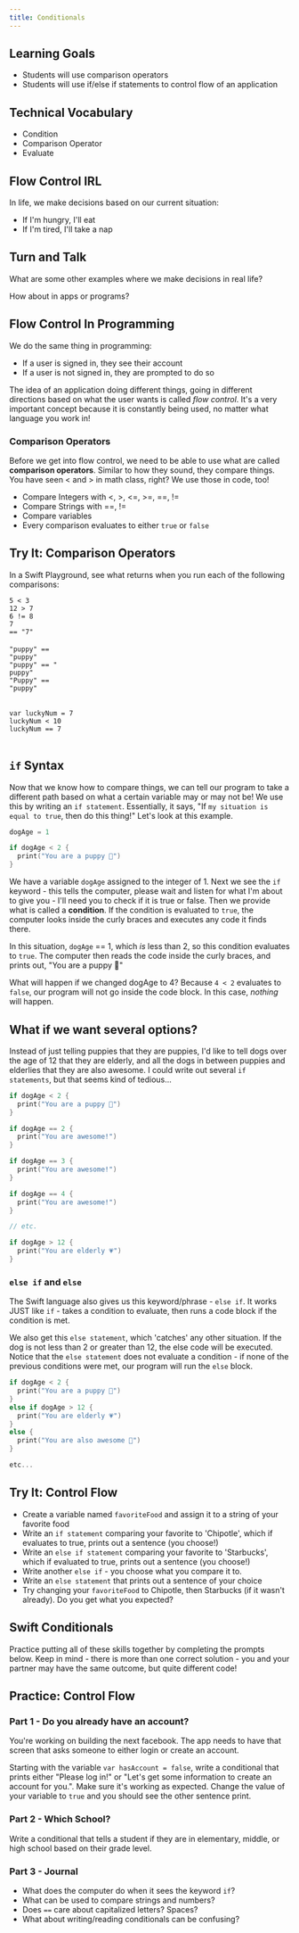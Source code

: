 ```yaml
---
title: Conditionals
---
```


## Learning Goals

* Students will use comparison operators
* Students will use if/else if statements to control flow of an application

## Technical Vocabulary

* Condition
* Comparison Operator
* Evaluate

## Flow Control IRL

In life, we make decisions based on our current situation:
* If I'm hungry, I'll eat
* If I'm tired, I'll take a nap

<div class="try-it">
  <h2>Turn and Talk</h2>
  <p>What are some other examples where we make decisions in real life?</p>
  <p>How about in apps or programs?</p>
</div>

## Flow Control In Programming

We do the same thing in programming:
* If a user is signed in, they see their account
* If a user is not signed in, they are prompted to do so

The idea of an application doing different things, going in different directions based on what the user wants is called *flow control*. It's a very important concept because it is constantly being used, no matter what language you work in!

### Comparison Operators

Before we get into flow control, we need to be able to use what are called **comparison operators**. Similar to how they sound, they compare things.
You have seen < and > in math class, right? We use those in code, too!

* Compare Integers with <, >, <=, >=, ==, !=
* Compare Strings with ==, !=
* Compare variables
* Every comparison evaluates to either `true` or `false`

<div class="try-it">
  <h2>Try It: Comparison Operators</h2>
  <p>In a Swift Playground, see what returns when you run each of the following comparisons:</p>

  <code class="try-it-code">5 < 3</code><br>
  <code class="try-it-code">12 > 7</code><br>
  <code class="try-it-code">6 != 8</code><br>
  <code class="try-it-code">7 == "7"</code><br><br>
  <code class="try-it-code">"puppy" == "puppy"</code><br>
  <code class="try-it-code">"puppy" == " puppy"</code><br>
  <code class="try-it-code">"Puppy" == "puppy"</code><br><br>

  <code class="try-it-code">var luckyNum = 7</code><br>
  <code class="try-it-code">luckyNum < 10</code><br>
  <code class="try-it-code">luckyNum == 7</code><br><br>
</div>

## `if` Syntax

Now that we know how to compare things, we can tell our program to take a different path based on what a certain variable may or may not be! We use this by writing an `if statement`. Essentially, it says, "If <code>my situation is equal to true</code>, then do this thing!"
Let's look at this example.

```swift
dogAge = 1

if dogAge < 2 {
  print("You are a puppy 🐶")
}
```

We have a variable `dogAge` assigned to the integer of 1. Next we see the `if` keyword - this tells the computer, please wait and listen for what I'm about to give you - I'll need you to check if it is true or false. Then we provide what is called a **condition**. If the condition is evaluated to `true`, the computer looks inside the curly braces and executes any code it finds there.

In this situation, `dogAge` == 1, which _is_ less than 2, so this condition evaluates to `true`. The computer then reads the code inside the curly braces, and prints out, "You are a puppy 🐶"

What will happen if we changed dogAge to 4? Because `4 < 2` evaluates to `false`, our program will not go inside the code block. In this case, _nothing_ will happen.

## What if we want several options?

Instead of just telling puppies that they are puppies, I'd like to tell dogs over the age of 12 that they are elderly, and all the dogs in between puppies and elderlies that they are also awesome. I could write out several `if statements`, but that seems kind of tedious...

```swift
if dogAge < 2 {
  print("You are a puppy 🐶")
}

if dogAge == 2 {
  print("You are awesome!")
}

if dogAge == 3 {
  print("You are awesome!")
}

if dogAge == 4 {
  print("You are awesome!")
}

// etc.

if dogAge > 12 {
  print("You are elderly 💗")
}

```

### `else if` and `else`

The Swift language also gives us this keyword/phrase - `else if`. It works JUST like `if` - takes a condition to evaluate, then runs a code block if the condition is met.

We also get this `else statement`, which 'catches' any other situation. If the dog is not less than 2 or greater than 12, the else code will be executed. Notice that the `else statement` does not evaluate a condition - if none of the previous conditions were met, our program will run the `else` block.

```swift
if dogAge < 2 {
  print("You are a puppy 🐶")
}
else if dogAge > 12 {
  print("You are elderly 💗")
}
else {
  print("You are also awesome 🐾")
}

etc...
```

<div class="try-it">
  <h2>Try It: Control Flow</h2>
  <ul>
    <li>Create a variable named <code>favoriteFood</code> and assign it to a string of your favorite food</li>
    <li>Write an <code>if statement</code> comparing your favorite to 'Chipotle', which if evaluates to true, prints out a sentence (you choose!)</li>
    <li>Write an <code>else if statement</code> comparing your favorite to 'Starbucks', which if evaluated to true, prints out a sentence (you choose!)</li>
    <li>Write another <code>else if</code> - you choose what you compare it to.</li>
    <li>Write an <code>else statement</code> that prints out a sentence of your choice</li>
    <li>Try changing your <code>favoriteFood</code> to Chipotle, then Starbucks (if it wasn't already). Do you get what you expected?</li>
  </ul>
</div>

## Swift Conditionals

Practice putting all of these skills together by completing the prompts below. Keep in mind - there is more than one correct solution - you and your partner may have the same outcome, but quite different code!

<div class="practice">
  <h2>Practice: Control Flow</h2>

  <h3>Part 1 - Do you already have an account?</h3>
  <p>You're working on building the next facebook. The app needs to have that screen that asks someone to either login or create an account.</p>
  <p>Starting with the variable <code>var hasAccount = false</code>, write a conditional that prints either "Please log in!" or "Let's get some information to create an account for you.". Make sure it's working as expected. Change the value of your variable to <code>true</code> and you should see the other sentence print.</p>

  <h3>Part 2 - Which School?</h3>
  <p>Write a conditional that tells a student if they are in elementary, middle, or high school based on their grade level.</p>

  <h3>Part 3 - Journal</h3>
  <ul>
    <li>What does the computer do when it sees the keyword <code class="try-it-code">if</code>?</li>
    <li>What can be used to compare strings and numbers?</li>
    <li>Does <code class="try-it-code">==</code> care about capitalized letters? Spaces?</li>
    <li>What about writing/reading conditionals can be confusing?</li>
  </ul>
</div>
